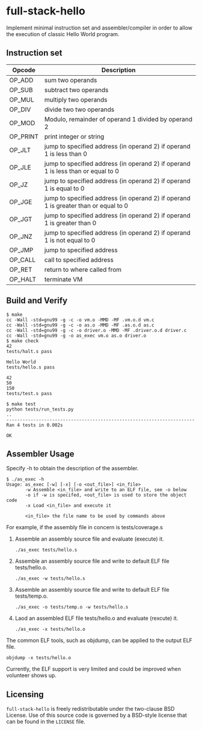 # full-stack-hello

Implement minimal instruction set and assembler/compiler in order to
allow the execution of classic Hello World program.


## Instruction set

| Opcode  | Description |
| ------------- | ------------- |
| OP_ADD | sum two operands |
| OP_SUB | subtract two operands |
| OP_MUL | multiply two operands |
| OP_DIV | divide two two operands |
| OP_MOD | Modulo, remainder of operand 1 divided by operand 2 |
| OP_PRINT | print integer or string |
| OP_JLT | jump to specified address (in operand 2) if operand 1 is less than 0 |
| OP_JLE | jump to specified address (in operand 2) if operand 1 is less than or equal to 0 |
| OP_JZ | jump to specified address (in operand 2) if operand 1 is equal to 0 |
| OP_JGE | jump to specified address (in operand 2) if operand 1 is greater than or equal to 0 |
| OP_JGT | jump to specified address (in operand 2) if operand 1 is greater than 0 |
| OP_JNZ | jump to specified address (in operand 2) if operand 1 is not equal to 0 |
| OP_JMP | jump to specified address |
| OP_CALL | call to specified address |
| OP_RET | return to where called from |
| OP_HALT | terminate VM |

## Build and Verify

```shell
$ make
cc -Wall -std=gnu99 -g -c -o vm.o -MMD -MF .vm.o.d vm.c
cc -Wall -std=gnu99 -g -c -o as.o -MMD -MF .as.o.d as.c
cc -Wall -std=gnu99 -g -c -o driver.o -MMD -MF .driver.o.d driver.c
cc -Wall -std=gnu99 -g -o as_exec vm.o as.o driver.o
$ make check
42
tests/halt.s pass

Hello World
tests/hello.s pass

42
50
150
tests/test.s pass

$ make test
python tests/run_tests.py
..
----------------------------------------------------------------------
Ran 4 tests in 0.002s

OK
```

## Assembler Usage
Specify -h to obtain the description of the assembler.
```
$ ./as_exec -h
Usage: as_exec [-w] [-x] [-o <out_file>] <in_file>
       -w Assemble <in_file> and write to an ELF file, see -o below
       -o if -w is specifed, <out_file> is used to store the object code
       -x Load <in_file> and execute it

       <in_file> the file name to be used by commands above
```
For example, if the assembly file in concern is tests/coverage.s
1. Assemble an assembly source file and evaluate (execute) it.
   ```
   ./as_exec tests/hello.s
   ```
2. Assemble an assembly source file and write to default ELF file tests/hello.o.
   ```
   ./as_exec -w tests/hello.s
   ```
3. Assemble an assembly source file and write to default ELF file tests/temp.o.
   ```
   ./as_exec -o tests/temp.o -w tests/hello.s
   ```
4. Laod an assembled ELF file tests/hello.o and evaluate (rexcute) it.
   ```
   ./as_exec -x tests/hello.o
   ```
The common ELF tools, such as objdump, can be applied to the output ELF file.
```
objdump -x tests/hello.o
```
Currently, the ELF support is very limited and could be improved when volunteer shows up.

## Licensing
`full-stack-hello` is freely redistributable under the two-clause BSD License.
Use of this source code is governed by a BSD-style license that can be found
in the `LICENSE` file.
